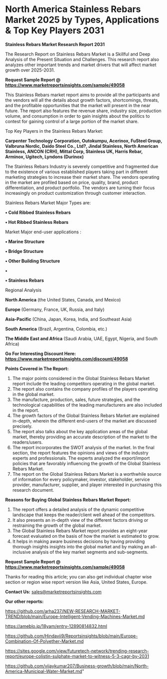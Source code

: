 # North America Stainless Rebars Market 2025 by Types, Applications & Top Key Players 2031

<strong>Stainless Rebars Market Research Report 2031</strong>

The Research Report on Stainless Rebars Market is a Skillful and Deep Analysis of the Present Situation and Challenges. This research report also analyzes other important trends and market drivers that will affect market growth over 2025-2031.

<strong>Request Sample Report @ <a href=https://www.marketreportsinsights.com/sample/49058>https://www.marketreportsinsights.com/sample/49058</a></strong>

This Stainless Rebars market report aims to provide all the participants and the vendors will all the details about growth factors, shortcomings, threats, and the profitable opportunities that the market will present in the near future. The report also features the revenue share, industry size, production volume, and consumption in order to gain insights about the politics to contest for gaining control of a large portion of the market share.

Top Key Players in the Stainless Rebars Market:

<strong>Carpenter Technology Corporation, Outokumpu, Acerinox, FuSteel Group, Valbruna Nordic, Daido Steel Co., Ltd?, Jindal Stainless, North American Stainless, ANCON (CRH), Mittal Corp, Stainless UK, Harris Rebar, Arminox, Ugitech, Lyndons (Durinox)</strong>

The Stainless Rebars Industry is severely competitive and fragmented due to the existence of various established players taking part in different marketing strategies to increase their market share. The vendors operating in the market are profiled based on price, quality, brand, product differentiation, and product portfolio. The vendors are turning their focus increasingly on product customization through customer interaction.

Stainless Rebars Market Major Types are:

<strong>•  Cold Ribbed Stainless Rebars

•  Hot Ribbed Stainless Rebars</strong>

Market Major end-user applications :

<strong>•  Marine Structure

•  Bridge Structure

•  Other Building Structure

•  

•  Stainless Rebars</strong>

Regional Analysis

</u><strong><b>North America</b></strong> (the United States, Canada, and Mexico)

<strong><b>Europe </b></strong>(Germany, France, UK, Russia, and Italy)

<strong><b>Asia-Pacific</b></strong> (China, Japan, Korea, India, and Southeast Asia)

<strong><b>South America</b></strong> (Brazil, Argentina, Colombia, etc.)

<strong><b>The Middle East and Africa</b></strong> (Saudi Arabia, UAE, Egypt, Nigeria, and South Africa)

<strong>Go For Interesting Discount Here: <a href=https://www.marketreportsinsights.com/discount/49058>https://www.marketreportsinsights.com/discount/49058</a></strong>

<strong>Points Covered in The Report:</strong>
<ol>
  <li>The major points considered in the Global Stainless Rebars Market report include the leading competitors operating in the global market.</li>
  <li>The report also contains the company profiles of the players operating in the global market.</li>
  <li>The manufacture, production, sales, future strategies, and the technological capabilities of the leading manufacturers are also included in the report.</li>
  <li>The growth factors of the Global Stainless Rebars Market are explained in-depth, wherein the different end-users of the market are discussed precisely.</li>
  <li>The report also talks about the key application areas of the global market, thereby providing an accurate description of the market to the readers/users.</li>
  <li>The report incorporates the SWOT analysis of the market. In the final section, the report features the opinions and views of the industry experts and professionals. The experts analyzed the export/import policies that are favorably influencing the growth of the Global Stainless Rebars Market.</li>
  <li>The report on the Global Stainless Rebars Market is a worthwhile source of information for every policymaker, investor, stakeholder, service provider, manufacturer, supplier, and player interested in purchasing this research document.</li>
</ol>
<strong>Reasons for Buying Global Stainless Rebars Market Report:</strong>

<ol>
  <li>The report offers a detailed analysis of the dynamic competitive landscape that keeps the reader/client well ahead of the competitors.</li>
  <li>It also presents an in-depth view of the different factors driving or restraining the growth of the global market.</li>
  <li>The Global Stainless Rebars Market report provides an eight-year forecast evaluated on the basis of how the market is estimated to grow.</li>
  <li>It helps in making aware business decisions by having providing thorough insights insights into the global market and by making an all-inclusive analysis of the key market segments and sub-segments.</li>
</ol>
<strong>Request Sample Report @ <a href=https://www.marketreportsinsights.com/sample/49058>https://www.marketreportsinsights.com/sample/49058</a></strong>


Thanks for reading this article; you can also get individual chapter wise section or region wise report version like Asia, United States, Europe.

<strong>Contact Us:</strong>
sales@marketreportsinsights.com

<strong>Our other reports:</strong>

<a href=https://github.com/arha237/NEW-RESEARCH-MARKET-TREND/blob/main/Europe-Intelligent-Vending-Machines-Market.md>https://github.com/arha237/NEW-RESEARCH-MARKET-TREND/blob/main/Europe-Intelligent-Vending-Machines-Market.md</a>

<a href=https://ameblo.jp/18yam/entry-12890814832.html>https://ameblo.jp/18yam/entry-12890814832.html</a>

<a href=https://github.com/Hindavii9/Reportsinsights/blob/main/Europe-Combination-Of-Polyether-Market.md>https://github.com/Hindavii9/Reportsinsights/blob/main/Europe-Combination-Of-Polyether-Market.md</a>

<a href=https://sites.google.com/view/futuretech-network/trending-research-report/europe-colistin-sulphate-market-to-witness-5-3-cagr-by-2031>https://sites.google.com/view/futuretech-network/trending-research-report/europe-colistin-sulphate-market-to-witness-5-3-cagr-by-2031</a>

<a href=https://github.com/vijaykumar207/Business-growth/blob/main/North-America-Municipal-Water-Market.md>https://github.com/vijaykumar207/Business-growth/blob/main/North-America-Municipal-Water-Market.md</a>"
